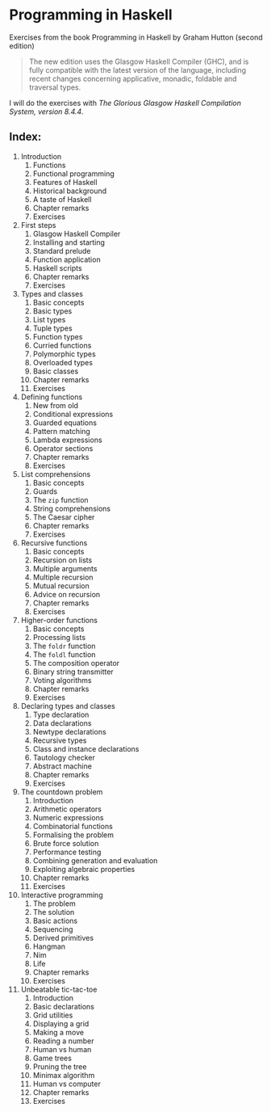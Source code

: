 # Programming in Haskell

Exercises from the book Programming in Haskell by Graham Hutton (second edition)

> The new edition uses the Glasgow Haskell Compiler (GHC), and is fully compatible with the latest version of the language, including recent changes concerning applicative, monadic, foldable and traversal types.

I will do the exercises with 
*The Glorious Glasgow Haskell Compilation System, version 8.4.4*.

## Index:

1. Introduction
    1. Functions
    1. Functional programming
    1. Features of Haskell
    1. Historical background
    1. A taste of Haskell
    1. Chapter remarks
    1. Exercises
2. First steps
    1. Glasgow Haskell Compiler
    1. Installing and starting
    1. Standard prelude
    1. Function application
    1. Haskell scripts
    1. Chapter remarks
    1. Exercises
3. Types and classes
    1. Basic concepts
    1. Basic types
    1. List types
    1. Tuple types
    1. Function types
    1. Curried functions
    1. Polymorphic types
    1. Overloaded types
    1. Basic classes
    1. Chapter remarks
    1. Exercises
4. Defining functions
    1. New from old
    1. Conditional expressions
    1. Guarded equations
    1. Pattern matching
    1. Lambda expressions
    1. Operator sections
    1. Chapter remarks
    1. Exercises
5. List comprehensions
    1. Basic concepts
    1. Guards
    1. The `zip` function
    1. String comprehensions
    1. The Caesar cipher
    1. Chapter remarks
    1. Exercises
6. Recursive functions
    1. Basic concepts
    1. Recursion on lists
    1. Multiple arguments
    1. Multiple recursion
    1. Mutual recursion
    1. Advice on recursion
    1. Chapter remarks
    1. Exercises
7. Higher-order functions
    1. Basic concepts
    1. Processing lists
    1. The `foldr` function
    1. The `foldl` function
    1. The composition operator
    1. Binary string transmitter
    1. Voting algorithms
    1. Chapter remarks
    1. Exercises
8. Declaring types and classes
    1. Type declaration
    1. Data declarations
    1. Newtype declarations
    1. Recursive types
    1. Class and instance declarations
    1. Tautology checker
    1. Abstract machine
    1. Chapter remarks
    1. Exercises
9. The countdown problem
    1. Introduction
    1. Arithmetic operators
    1. Numeric expressions
    1. Combinatorial functions
    1. Formalising the problem
    1. Brute force solution
    1. Performance testing
    1. Combining generation and evaluation
    1. Exploiting algebraic properties
    1. Chapter remarks
    1. Exercises
10. Interactive programming
    1. The problem
    1. The solution
    1. Basic actions
    1. Sequencing
    1. Derived primitives
    1. Hangman
    1. Nim
    1. Life
    1. Chapter remarks
    1. Exercises
11. Unbeatable tic-tac-toe
    1. Introduction
    1. Basic declarations
    1. Grid utilities
    1. Displaying a grid
    1. Making a move
    1. Reading a number
    1. Human vs human
    1. Game trees
    1. Pruning the tree
    1. Minimax algorithm
    1. Human vs computer
    1. Chapter remarks
    1. Exercises


